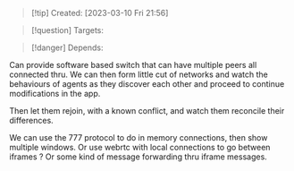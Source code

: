
>[!tip] Created: [2023-03-10 Fri 21:56]

>[!question] Targets: 

>[!danger] Depends: 

Can provide software based switch that can have multiple peers all connected thru.
We can then form little cut of networks and watch the behaviours of agents as they discover each other and proceed to continue modifications in the app.

Then let them rejoin, with a known conflict, and watch them reconcile their differences.

We can use the 777 protocol to do in memory connections, then show multiple windows.
Or use webrtc with local connections to go between iframes ?
Or some kind of message forwarding thru iframe messages.